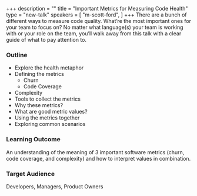 +++
description = ""
title = "Important Metrics for Measuring Code Health"
type = "new-talk"
speakers = [
        "m-scott-ford",
]
+++
There are a bunch of different ways to measure code quality. What’re the most important ones for your team to focus on? No matter what language(s) your team is working with or your role on the team, you’ll walk away from this talk with a clear guide of what to pay attention to.

### Outline
* Explore the health metaphor
* Defining the metrics
  * Churn
  * Code Coverage
* Complexity
* Tools to collect the metrics
* Why these metrics?
* What are good metric values?
* Using the metrics together
* Exploring common scenarios

### Learning Outcome
An understanding of the meaning of 3 important software metrics (churn, code coverage, and complexity) and how to interpret values in combination.

### Target Audience
Developers, Managers, Product Owners